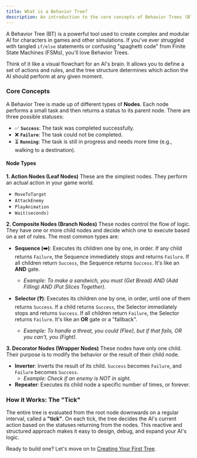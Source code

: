 ```yaml
---
title: What is a Behavior Tree?
description: An introduction to the core concepts of Behavior Trees (BTs).
---
```


A Behavior Tree (BT) is a powerful tool used to create complex and modular AI for characters in games and other simulations. If you've ever struggled with tangled `if/else` statements or confusing "spaghetti code" from Finite State Machines (FSMs), you'll love Behavior Trees.

Think of it like a visual flowchart for an AI's brain. It allows you to define a set of actions and rules, and the tree structure determines which action the AI should perform at any given moment.

### Core Concepts

A Behavior Tree is made up of different types of **Nodes**. Each node performs a small task and then returns a status to its parent node. There are three possible statuses:

*   ✅ **`Success`**: The task was completed successfully.
*   ❌ **`Failure`**: The task could not be completed.
*   ⏳ **`Running`**: The task is still in progress and needs more time (e.g., walking to a destination).

#### Node Types

**1. Action Nodes (Leaf Nodes)**
These are the simplest nodes. They perform an actual action in your game world.

*   `MoveToTarget`
*   `AttackEnemy`
*   `PlayAnimation`
*   `Wait(seconds)`

**2. Composite Nodes (Branch Nodes)**
These nodes control the flow of logic. They have one or more child nodes and decide which one to execute based on a set of rules. The most common types are:

*   **Sequence (➡️)**: Executes its children one by one, in order. If any child returns `Failure`, the Sequence immediately stops and returns `Failure`. If all children return `Success`, the Sequence returns `Success`. It's like an **AND** gate.
    *   *Example: To make a sandwich, you must (Get Bread) AND (Add Filling) AND (Put Slices Together).*

*   **Selector (❓)**: Executes its children one by one, in order, until one of them returns `Success`. If a child returns `Success`, the Selector immediately stops and returns `Success`. If all children return `Failure`, the Selector returns `Failure`. It's like an **OR** gate or a "fallback".
    *   *Example: To handle a threat, you could (Flee), but if that fails, OR you can't, you (Fight).*

**3. Decorator Nodes (Wrapper Nodes)**
These nodes have only one child. Their purpose is to modify the behavior or the result of their child node.

*   **Inverter**: Inverts the result of its child. `Success` becomes `Failure`, and `Failure` becomes `Success`.
    *   *Example: Check if an enemy is NOT in sight.*
*   **Repeater**: Executes its child node a specific number of times, or forever.

### How it Works: The "Tick"

The entire tree is evaluated from the root node downwards on a regular interval, called a **"tick"**. On each tick, the tree decides the AI's current action based on the statuses returning from the nodes. This reactive and structured approach makes it easy to design, debug, and expand your AI's logic.

Ready to build one? Let's move on to [Creating Your First Tree](/guides/first-tree/).